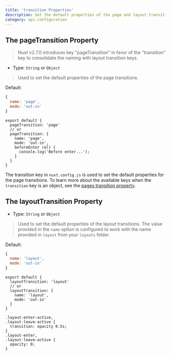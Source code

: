 ```yaml
---
title: 'transition Properties'
description: Set the default properties of the page and layout transitions.
category: api-configuration
---
```


## The pageTransition Property

> Nuxt v2.7.0 introduces key "pageTransition" in favor of the "transition" key to consolidate the naming with layout transition keys.

- Type: `String` or `Object`

> Used to set the default properties of the page transitions.

Default:

```js
{
  name: 'page',
  mode: 'out-in'
}
```

```js{}[nuxt.config.js]
export default {
  pageTransition: 'page'
  // or
  pageTransition: {
    name: 'page',
    mode: 'out-in',
    beforeEnter (el) {
      console.log('Before enter...');
    }
  }
}
```

The transition key in `nuxt.config.js` is used to set the default properties for the page transitions. To learn more about the available keys when the `transition` key is an object, see the [pages transition property](/docs/features/transitions).

## The layoutTransition Property

- Type: `String` or `Object`

> Used to set the default properties of the layout transitions. The value provided in the `name` option is configured to work with the name provided in `layout` from your `layouts` folder.

Default:

```js
{
  name: 'layout',
  mode: 'out-in'
}
```

```js{}[nuxt.config.js]
export default {
  layoutTransition: 'layout'
  // or
  layoutTransition: {
    name: 'layout',
    mode: 'out-in'
  }
}
```

```css{}[assets/main.css]
.layout-enter-active,
.layout-leave-active {
  transition: opacity 0.5s;
}
.layout-enter,
.layout-leave-active {
  opacity: 0;
}
```
